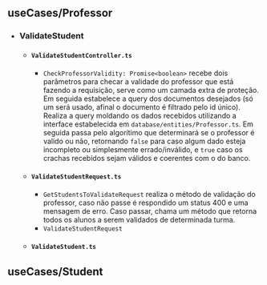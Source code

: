 ## useCases/Professor

- ### ValidateStudent
  - #### `ValidateStudentController.ts`
    - `CheckProfessorValidity: Promise<boolean>`
      recebe dois parâmetros para checar a validade do professor que está fazendo a requisição, serve como um camada extra de proteção.
      Em seguida estabelece a query dos documentos desejados (só um será usado, afinal o documento é filtrado pelo id único). Realiza a query moldando os dados recebidos utilizando a interface estabelecida em `database/entities/Professor.ts`. Em seguida passa pelo algorítimo que determinará se o professor é valido ou não, retornando `false` para caso algum dado esteja incompleto ou simplesmente errado/inválido, e `true` caso os crachas recebidos sejam válidos e coerentes com o do banco.
  - #### `ValidateStudentRequest.ts`
    - `GetStudentsToValidateRequest` realiza o método de validação do professor, caso não passe é respondido um status 400 e uma mensagem de erro. Caso passar, chama um método que retorna todos os alunos a serem validados de determinada turma.
    - `ValidateStudentRequest`
  - #### `ValidateStudent.ts`

## useCases/Student
